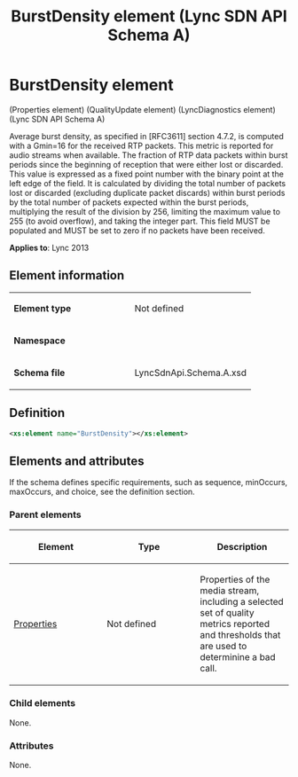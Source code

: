 ﻿---
title: BurstDensity element (Lync SDN API Schema A)
TOCTitle: BurstDensity element
ms:assetid: 5c2a0920-27aa-71fc-28cb-7c0cda95a4a8
ms:mtpsurl: https://msdn.microsoft.com/en-us/library/Dn454988(v=office.15)
ms:contentKeyID: 57260867
ms.date: 07/24/2014
mtps_version: v=office.15
dev_langs:
- xml
---

# BurstDensity element 

(Properties element) (QualityUpdate element) (LyncDiagnostics element) (Lync SDN API Schema A)

Average burst density, as specified in \[RFC3611\] section 4.7.2, is computed with a Gmin=16 for the received RTP packets. This metric is reported for audio streams when available. The fraction of RTP data packets within burst periods since the beginning of reception that were either lost or discarded. This value is expressed as a fixed point number with the binary point at the left edge of the field. It is calculated by dividing the total number of packets lost or discarded (excluding duplicate packet discards) within burst periods by the total number of packets expected within the burst periods, multiplying the result of the division by 256, limiting the maximum value to 255 (to avoid overflow), and taking the integer part. This field MUST be populated and MUST be set to zero if no packets have been received.

**Applies to**: Lync 2013 

## Element information

<table>
<colgroup>
<col style="width: 50%" />
<col style="width: 50%" />
</colgroup>
<tbody>
<tr class="odd">
<td><p><strong>Element type</strong></p></td>
<td><p>Not defined</p></td>
</tr>
<tr class="even">
<td><p><strong>Namespace</strong></p></td>
<td><p></p></td>
</tr>
<tr class="odd">
<td><p><strong>Schema file</strong></p></td>
<td><p>LyncSdnApi.Schema.A.xsd</p></td>
</tr>
</tbody>
</table>


## Definition

```xml
<xs:element name="BurstDensity"></xs:element>
```

## Elements and attributes

If the schema defines specific requirements, such as sequence, minOccurs, maxOccurs, and choice, see the definition section.

### Parent elements

<table>
<colgroup>
<col style="width: 33%" />
<col style="width: 33%" />
<col style="width: 33%" />
</colgroup>
<thead>
<tr class="header">
<th><p>Element</p></th>
<th><p>Type</p></th>
<th><p>Description</p></th>
</tr>
</thead>
<tbody>
<tr class="odd">
<td><p><a href="properties-element-qualityupdate-element-sdn-api-schema-a.md">Properties</a></p></td>
<td><p>Not defined</p></td>
<td><p>Properties of the media stream, including a selected set of quality metrics reported and thresholds that are used to determinine a bad call.</p></td>
</tr>
</tbody>
</table>


### Child elements

None.

### Attributes

None.

